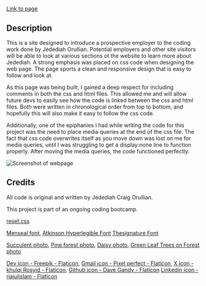 # <Orullian-Portfolio-Site>

[Link to page](https://jorullian.github.io/orullian-portfolio-site-module-2-challenge/)

## Description

This is a site designed to introduce a prospective employer to the coding work done by Jedediah Orullian.  Potential employers and other site visitors will be able to look at various sections ot the website to learn more about Jedediah.  A strong emphasis was placed on css code when designing the web page.  The page sports a clean and responsive design that is easy to follow and look at.

As this page was being built, I gained a deep respect for including comments in both the css and html files.  This allowed me and will allow future devs to easily see how the code is linked between the css and html files.  Both were written in chronological order from top to bottom, and hopefully this will also make it easy to follow the css code.

Additionally, one of the epiphanies I had while writing the code for this project was the need to place media queries at the end of the css file.  The fact that css code overwrites itself as you move down was lost on me for media queries, until I was struggling to get a display:none line to function properly.  After moving the media queries, the code functioned perfectly.

![Screenshot of webpage](assets/images/_C__Users_jeded_OneDrive_Desktop_classwork_module-2_02-Challenge_orullian-portfolio-site-module-2-challenge_index.html.png)

## Credits

All code is original and written by Jedediah Craig Orullian.

This project is part of an ongoing coding bootcamp.

[reset.css](https://meyerweb.com/eric/tools/css/reset/)

[Menseal font](https://fontesk.com/menseal-typeface/), 
[Atkinson Hyperlegible Font](https://www.fontsquirrel.com/fonts/atkinson-hyperlegible)
[Thesignature Font](https://www.dafont.com/thesignature.font)

[Succulent photo](https://www.pexels.com/photo/close-up-photo-of-succulent-plants-1868870/), 
[Pine forest photo](https://www.pexels.com/photo/green-pine-trees-1179229/), 
[Daisy photo](https://www.pexels.com/photo/photo-of-daisy-flowers-1477166/),
[Green Leaf Trees on Forest photo](https://www.pexels.com/photo/green-leaf-trees-on-forest-167698/)

[Dev icon - Freepik - Flaticon](https://www.flaticon.com/free-icons/brands-and-logotypes), 
[Gmail icon - Pixel perfect - Flaticon](https://www.flaticon.com/free-icons/gmail), 
[X icon - khulqi Rosyid - Flaticon](https://www.flaticon.com/free-icons/twitter-x), 
[Github icon - Dave Gandy - Flaticon](https://www.flaticon.com/free-icons/github)
[Linkedin icon - riajulislam - Flaticon](https://www.flaticon.com/free-icons/linkedin)